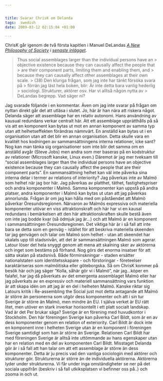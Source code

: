 ```yaml
---


title: Svarar ChrisK om Delanda
tags:  swedish 
date: 2009-03-12 02:15:04 +01:00

---
```


ChrisK går igenom de två första kapitlen i Manuel DeLandas *[A New Philosophy of Society](http://www.christopherkullenberg.se/source/index.php/A_New_Philosophy_of_Society#Chapter_2_-_Assemblages_against_Essences) *i [senaste inlägget](http://christopherkullenberg.se/?p=533)*.*

> Thus social assemblages larger than the individual persons have an > objective existence because they can causally affect the people that > are their component parts, limiting them and enabling them, and > because they can causally affect other assemblages at their own scale. > (38) Den kluriga frågan, som jag inte har tänkt försöka svara på > förrän jag läst hela boken, blir: Är inte detta bara vanlig hederlig > sociologi. Strukturer, aktörer osv. Har vi alltså någon nytta av > DeLandas begrepp. Vad säger ni?

Jag svarade följande i en kommentar. Även om jag inte svarar på frågan om nyttan direkt går det att utläsa i slutet. Jo, här är han nära att riskera något. Delanda säger att assemblage har en relativ autonomi. Hans användning av kausual redundans verkar centralt här. Att ett assemblage upprätthålls på så vis att en komponent kan bytas ut mot en annan komponent av samma typ utan att helhetseffekten förändras nämnvärt. En anställd kan bytas ut i en organisation utan att det blir en annan organisation. Detta skulle vara en kvalitét hos kodningen av sammansättningens interna relationer, icke sant? Nog kan man tänka sig organisationer som inte blir det samma om en anställd avgår (Steve Jobs) men andra som mer baseras på en kodstruktur av relationer (Microsoft kanske, Linux even.) Däremot är jag mer tveksam till “social assemblages larger than the individual persons have an objective existence because they can causally affect the people that are their component parts”. En sammansättning helhet kan väl inte påverka sina interna delar i termer av relations of interiority? Jag påverkas inte av Malmö som helhet när jag bor här. Jag påverkas av platthet, täthet, fastighetspriser och andra komponenter i Malmö. Samma komponenter kan uppstå på andra platser, andra komponenter i Malmö kan bytas ut utan att jag påverkas annorlunda. Frågan är om jag kan hålla med om påståendet att Malmö påverkar Öresundsregionen. Närvaron av Malmös expressiva och materiella komponenter utövar en viss attraktionskraft och här har vi en kausal redundans i bemärkelsen att den här attraktionskraften skulle bestå även om inte jag bodde kvar (så ödmjuk jag är…) och att Malmö är en komponent i sammansättningen Öresundsregionen. Det viktiga här är i så fall att inte bara se detta som en genväg - istället för att beskriva materiella skeenden tar jag genvägen och talar om Malmö som helhet - utan att skeendet har skalats upp till stadsnivån, att det är sammansättningen Malmö som agerar. Latour löser det hela snyggt genom att mena att skalning sker av aktörerna och inget som bestäms på förhand. Nog görs det enorma insatser för att sätta skalan på stadsnivå. Både förminskningar - staden ersätter nationalstaten som identitetsskapare - och förstoringar - företeelser karaktäriseras som malmöitiska eller göteborgska. Så om ChrisK kommer på besök här och jag säger “Kolla, såhär gör vi i Malmö”, när jag…köper en falafel, har jag då påverkats av det emergenta assemblaget Malmö eller har jag påverkats av en expressiv och materiell sammansättning vars funktion är att skapa idén om att jag är en del i helheten Malmö. Kanske riktar sig Latours kritik i Re-assembling the Social just mot detta antagande att Malmö är större än personerna som utgör dess komponenter och att i sin tur Sverige är större än Malmö, men mindre än EU. I själva verket är EU rätt litet, men utöver en stark inverkar horisontellt i ett platt socialt landskap. Vad är det Per brukar säga? Sverige är en förening med huvudkontor i Stockholm. Den här föreningen Sverige kan påverka Carl Bildt, som är en av dess komponenter genom en relation of exteriority. Carl Bildt är dock inte en komponent inne i helheten Sverige utan är en komponent i föreningen Sverige samtidigt som han är större än Sverige. Relationen Carl Bildt har med föreningen Sverige är alltså inte uttömmande av hans egenskaper utan har en relation med en del av komponenten Carl Bildt. Misstaget Delanda gör är i så fall att han talar om att ett assemblage är större än dess komponenter. Detta är ju precis vad den vanliga sociologin med aktörer och strukturer gör. Strukturerna är större än de individuella aktörerna. Aktörerna lyder under strukturerna. Vi får under inga omständigheter se ner på det sociala uppifrån (beskriv i så fall utkiksplatsen vi befinner oss på..) och zooma in och ut.
